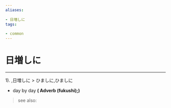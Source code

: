 ```yaml
---
aliases:
    
- 日増しに
tags:
    
- common
---
```


# 日増しに
---
1).
,日増しに > ひましに,ひましに

- day by day
**( Adverb (fukushi);)**
> see also: 
            